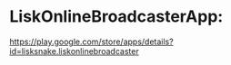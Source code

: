 # LiskOnlineBroadcasterApp:

https://play.google.com/store/apps/details?id=lisksnake.liskonlinebroadcaster
